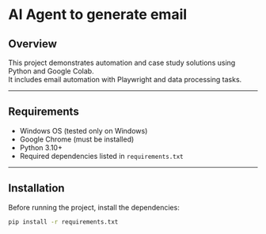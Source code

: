 # AI Agent to generate email

## Overview
This project demonstrates automation and case study solutions using Python and Google Colab.  
It includes email automation with Playwright and data processing tasks.

---

## Requirements
- Windows OS (tested only on Windows)  
- Google Chrome (must be installed)  
- Python 3.10+  
- Required dependencies listed in `requirements.txt`  

---

## Installation
Before running the project, install the dependencies:

```bash
pip install -r requirements.txt
